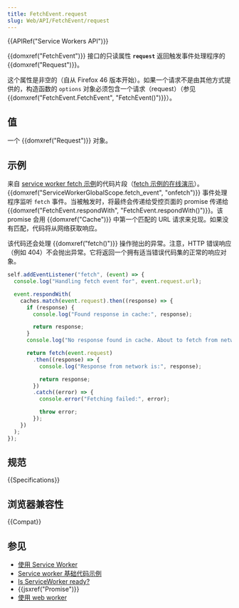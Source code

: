 ```yaml
---
title: FetchEvent.request
slug: Web/API/FetchEvent/request
---
```


{{APIRef("Service Workers API")}}

{{domxref("FetchEvent")}} 接口的只读属性 **`request`** 返回触发事件处理程序的 {{domxref("Request")}}。

这个属性是非空的（自从 Firefox 46 版本开始）。如果一个请求不是由其他方式提供的，构造函数的 `options` 对象必须包含一个请求（request）（参见 {{domxref("FetchEvent.FetchEvent", "FetchEvent()")}}）。

## 值

一个 {{domxref("Request")}} 对象。

## 示例

来自 [service worker fetch 示例](https://github.com/GoogleChrome/samples/blob/gh-pages/service-worker/prefetch/service-worker.js)的代码片段（[fetch 示例的在线演示](https://googlechrome.github.io/samples/service-worker/prefetch/)）。{{domxref("ServiceWorkerGlobalScope.fetch_event", "onfetch")}} 事件处理程序监听 `fetch` 事件。当被触发时，将最终会传递给受控页面的 promise 传递给 {{domxref("FetchEvent.respondWith", "FetchEvent.respondWith()")}}。该 promise 会用 {{domxref("Cache")}} 中第一个匹配的 URL 请求来兑现。如果没有匹配，代码将从网络获取响应。

该代码还会处理 {{domxref("fetch()")}} 操作抛出的异常。注意，HTTP 错误响应（例如 404）不会抛出异常。它将返回一个拥有适当错误代码集的正常的响应对象。

```js
self.addEventListener("fetch", (event) => {
  console.log("Handling fetch event for", event.request.url);

  event.respondWith(
    caches.match(event.request).then((response) => {
      if (response) {
        console.log("Found response in cache:", response);

        return response;
      }
      console.log("No response found in cache. About to fetch from network…");

      return fetch(event.request)
        .then((response) => {
          console.log("Response from network is:", response);

          return response;
        })
        .catch((error) => {
          console.error("Fetching failed:", error);

          throw error;
        });
    })
  );
});
```

## 规范

{{Specifications}}

## 浏览器兼容性

{{Compat}}

## 参见

- [使用 Service Worker](/zh-CN/docs/Web/API/Service_Worker_API/Using_Service_Workers)
- [Service worker 基础代码示例](https://github.com/mdn/dom-examples/tree/master/service-worker/simple-service-worker)
- [Is ServiceWorker ready?](https://jakearchibald.github.io/isserviceworkerready/)
- {{jsxref("Promise")}}
- [使用 web worker](/zh-CN/docs/Web/API/Web_Workers_API/Using_web_workers)
